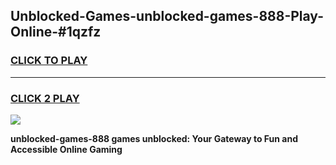 
## Unblocked-Games-unblocked-games-888-Play-Online-#1qzfz
<h3>
<a href="https://premium.freeplayer.one?title=unblocked-games-888&ref=27F">CLICK TO PLAY</a></h3>
<hr>

<h3>
<a href="https://premium.freeplayer.one?title=unblocked-games-888&ref=27F">CLICK 2 PLAY</a>
  
</h3>

<a href="https://premium.freeplayer.one?title=unblocked-games-888&ref=27F"><img src="https://clearcache.store/games.png"></a>


**unblocked-games-888 games unblocked: Your Gateway to Fun and Accessible Online Gaming**
